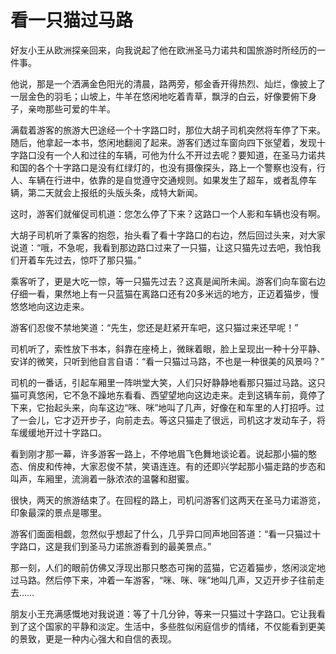 # 看一只猫过马路

好友小王从欧洲探亲回来，向我说起了他在欧洲圣马力诺共和国旅游时所经历的一件事。 

他说，那是一个洒满金色阳光的清晨，路两旁，郁金香开得热烈、灿烂，像披上了一层金色的羽毛；山坡上，牛羊在悠闲地吃着青草，飘浮的白云，好像要俯下身子，亲吻那些可爱的牛羊。 

满载着游客的旅游大巴途经一个十字路口时，那位大胡子司机突然将车停了下来。随后，他拿起一本书，悠闲地翻阅了起来。游客们透过车窗向四下张望着，发现十字路口没有一个人和过往的车辆，可他为什么不开过去呢？要知道，在圣马力诺共和国的各个十字路口是没有红绿灯的，也没有摄像探头，路上一个警察也没有，行人、车辆在行进中，依靠的是自觉遵守交通规则。如果发生了超车，或者乱停车辆，第二天就会上报纸的头版头条，成特大新闻。 

这时，游客们就催促司机道：您怎么停了下来？这路口一个人影和车辆也没有啊。 

大胡子司机听了乘客的抱怨，抬头看了看十字路口的右边，然后回过头来，对大家说道：“哦，不急呢，我看到那边路口过来了一只猫，让这只猫先过去吧，我怕我们开着车先过去，惊吓了那只猫。” 

乘客听了，更是大吃一惊，等一只猫先过去？这真是闻所未闻。游客们向车窗右边仔细一看，果然地上有一只蓝猫在离路口还有20多米远的地方，正迈着猫步，慢悠悠地向这边走来。 

游客们忍俊不禁地笑道：“先生，您还是赶紧开车吧，这只猫过来还早呢！” 

司机听了，索性放下书本，斜靠在座椅上，微眯着眼，脸上呈现出一种十分平静、安详的微笑，只听到他自言自语：“看一只猫过马路，不也是一种很美的风景吗？” 

司机的一番话，引起车厢里一阵哄堂大笑，人们只好静静地看那只猫过马路。这只猫可真悠闲，它不急不躁地东看看、西望望地向这边走来。走到这辆车前，竟停了下来，它抬起头来，向车这边“咪、咪”地叫了几声，好像在和车里的人打招呼。过了一会儿，它才迈开步子，向前走去。等这只猫走了很远，司机这才发动车子，将车缓缓地开过十字路口。 

看到刚才那一幕，许多游客一路上，不停地眉飞色舞地谈论着。说起那小猫的憨态、俏皮和传神，大家忍俊不禁，笑语连连。有的还即兴学起那小猫走路的步态和叫声，车厢里，流淌着一脉浓浓的温馨和甜蜜。 

很快，两天的旅游结束了。在回程的路上，司机问游客们这两天在圣马力诺游览，印象最深的景点是哪里。 

游客们面面相觑，忽然似乎想起了什么，几乎异口同声地回答道：“看一只猫过十字路口，这是我们到圣马力诺旅游看到的最美景点。” 

那一刻，人们的眼前仿佛又浮现出那只憨态可掬的蓝猫，它迈着猫步，悠闲淡定地过马路。然后停下来，冲着一车游客，“咪、咪、咪”地叫几声，又迈开步子往前走去…… 

朋友小王充满感慨地对我说道：等了十几分钟，等来一只猫过十字路口。它让我看到了这个国家的平静和淡定。生活中，多些胜似闲庭信步的情绪，不仅能看到更美的景致，更是一种内心强大和自信的表现。